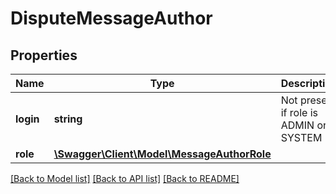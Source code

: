 # DisputeMessageAuthor

## Properties
Name | Type | Description | Notes
------------ | ------------- | ------------- | -------------
**login** | **string** | Not present if role is ADMIN or SYSTEM | [optional] 
**role** | [**\Swagger\Client\Model\MessageAuthorRole**](MessageAuthorRole.md) |  | 

[[Back to Model list]](../../README.md#documentation-for-models) [[Back to API list]](../../README.md#documentation-for-api-endpoints) [[Back to README]](../../README.md)

